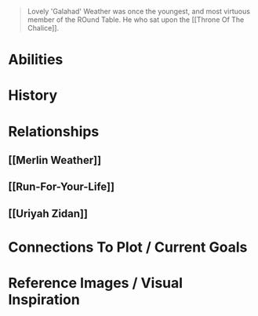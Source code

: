 > Lovely 'Galahad' Weather was once the youngest, and most virtuous member of the ROund Table.  He who sat upon the [[Throne Of The Chalice]].

# Abilities
# History

# Relationships
## [[Merlin Weather]]
## [[Run-For-Your-Life]]
## [[Uriyah Zidan]]


# Connections To Plot / Current Goals

# Reference Images / Visual Inspiration